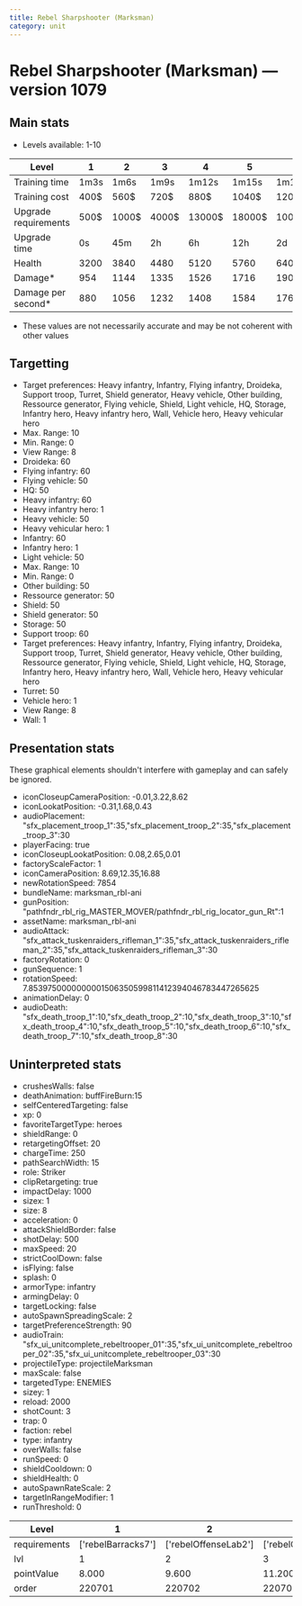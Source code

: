 ```yaml
---
title: Rebel Sharpshooter (Marksman)
category: unit
---
```


# Rebel Sharpshooter (Marksman) — version 1079

## Main stats

  * Levels available: 1-10

|Level               |1   |2    |3    |4     |5     |6      |7      |8      |9       |10      |
|--------------------|----|-----|-----|------|------|-------|-------|-------|--------|--------|
|Training time       |1m3s|1m6s |1m9s |1m12s |1m15s |1m18s  |1m21s  |3m44s  |3m52s   |4m      |
|Training cost       |400$|560$ |720$ |880$  |1040$ |1200$  |1360$  |1600$  |1680$   |1840$   |
|Upgrade requirements|500$|1000$|4000$|13000$|18000$|100000$|175000$|340000$|1000000$|2000000$|
|Upgrade time        |0s  |45m  |2h   |6h    |12h   |2d     |3d     |5d     |1w      |1w3d    |
|Health              |3200|3840 |4480 |5120  |5760  |6400   |7040   |7680   |8320    |9600    |
|Damage*             |954 |1144 |1335 |1526  |1716  |1907   |2098   |2288   |2479    |2860    |
|Damage per second*  |880 |1056 |1232 |1408  |1584  |1760   |1936   |2112   |2288    |2640    |

* These values are not necessarily accurate and may be not coherent with other values

## Targetting

  * Target preferences: Heavy infantry, Infantry, Flying infantry, Droideka, Support troop, Turret, Shield generator, Heavy vehicle, Other building, Ressource generator, Flying vehicle, Shield, Light vehicle, HQ, Storage, Infantry hero, Heavy infantry hero, Wall, Vehicle hero, Heavy vehicular hero
  * Max. Range: 10
  * Min. Range: 0
  * View Range: 8
  * Droideka: 60
  * Flying infantry: 60
  * Flying vehicle: 50
  * HQ: 50
  * Heavy infantry: 60
  * Heavy infantry hero: 1
  * Heavy vehicle: 50
  * Heavy vehicular hero: 1
  * Infantry: 60
  * Infantry hero: 1
  * Light vehicle: 50
  * Max. Range: 10
  * Min. Range: 0
  * Other building: 50
  * Ressource generator: 50
  * Shield: 50
  * Shield generator: 50
  * Storage: 50
  * Support troop: 60
  * Target preferences: Heavy infantry, Infantry, Flying infantry, Droideka, Support troop, Turret, Shield generator, Heavy vehicle, Other building, Ressource generator, Flying vehicle, Shield, Light vehicle, HQ, Storage, Infantry hero, Heavy infantry hero, Wall, Vehicle hero, Heavy vehicular hero
  * Turret: 50
  * Vehicle hero: 1
  * View Range: 8
  * Wall: 1

## Presentation stats

These graphical elements shouldn't interfere with gameplay and can safely be ignored.

  * iconCloseupCameraPosition: -0.01,3.22,8.62
  * iconLookatPosition: -0.31,1.68,0.43
  * audioPlacement: "sfx_placement_troop_1":35,"sfx_placement_troop_2":35,"sfx_placement_troop_3":30
  * playerFacing: true
  * iconCloseupLookatPosition: 0.08,2.65,0.01
  * factoryScaleFactor: 1
  * iconCameraPosition: 8.69,12.35,16.88
  * newRotationSpeed: 7854
  * bundleName: marksman_rbl-ani
  * gunPosition: "pathfndr_rbl_rig_MASTER_MOVER/pathfndr_rbl_rig_locator_gun_Rt":1
  * assetName: marksman_rbl-ani
  * audioAttack: "sfx_attack_tuskenraiders_rifleman_1":35,"sfx_attack_tuskenraiders_rifleman_2":35,"sfx_attack_tuskenraiders_rifleman_3":30
  * factoryRotation: 0
  * gunSequence: 1
  * rotationSpeed: 7.8539750000000001506350599811412394046783447265625
  * animationDelay: 0
  * audioDeath: "sfx_death_troop_1":10,"sfx_death_troop_2":10,"sfx_death_troop_3":10,"sfx_death_troop_4":10,"sfx_death_troop_5":10,"sfx_death_troop_6":10,"sfx_death_troop_7":10,"sfx_death_troop_8":30

## Uninterpreted stats

  * crushesWalls: false
  * deathAnimation: buffFireBurn:15
  * selfCenteredTargeting: false
  * xp: 0
  * favoriteTargetType: heroes
  * shieldRange: 0
  * retargetingOffset: 20
  * chargeTime: 250
  * pathSearchWidth: 15
  * role: Striker
  * clipRetargeting: true
  * impactDelay: 1000
  * sizex: 1
  * size: 8
  * acceleration: 0
  * attackShieldBorder: false
  * shotDelay: 500
  * maxSpeed: 20
  * strictCoolDown: false
  * isFlying: false
  * splash: 0
  * armorType: infantry
  * armingDelay: 0
  * targetLocking: false
  * autoSpawnSpreadingScale: 2
  * targetPreferenceStrength: 90
  * audioTrain: "sfx_ui_unitcomplete_rebeltrooper_01":35,"sfx_ui_unitcomplete_rebeltrooper_02":35,"sfx_ui_unitcomplete_rebeltrooper_03":30
  * projectileType: projectileMarksman
  * maxScale: false
  * targetedType: ENEMIES
  * sizey: 1
  * reload: 2000
  * shotCount: 3
  * trap: 0
  * faction: rebel
  * type: infantry
  * overWalls: false
  * runSpeed: 0
  * shieldCooldown: 0
  * shieldHealth: 0
  * autoSpawnRateScale: 2
  * targetInRangeModifier: 1
  * runThreshold: 0

|Level       |1                 |2                   |3                   |4                   |5                   |6                   |7                   |8                   |9                   |10                   |
|------------|------------------|--------------------|--------------------|--------------------|--------------------|--------------------|--------------------|--------------------|--------------------|---------------------|
|requirements|['rebelBarracks7']|['rebelOffenseLab2']|['rebelOffenseLab3']|['rebelOffenseLab4']|['rebelOffenseLab5']|['rebelOffenseLab6']|['rebelOffenseLab7']|['rebelOffenseLab8']|['rebelOffenseLab9']|['rebelOffenseLab10']|
|lvl         |1                 |2                   |3                   |4                   |5                   |6                   |7                   |8                   |9                   |10                   |
|pointValue  |8.000             |9.600               |11.200              |12.800              |14.400              |16.000              |17.600              |19.200              |20.800              |24.000               |
|order       |220701            |220702              |220703              |220704              |220705              |220706              |220707              |220708              |220709              |220710               |

